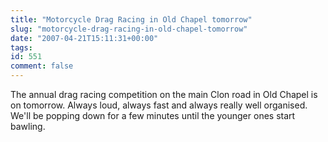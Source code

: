 ```yaml
---
title: "Motorcycle Drag Racing in Old Chapel tomorrow"
slug: "motorcycle-drag-racing-in-old-chapel-tomorrow"
date: "2007-04-21T15:11:31+00:00"
tags:
id: 551
comment: false
---
```


The annual drag racing competition on the main Clon road in Old Chapel is on tomorrow. Always loud, always fast and always really well organised. We'll be popping down for a few minutes until the younger ones start bawling.

